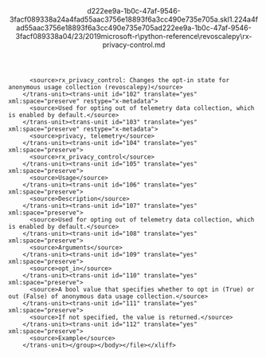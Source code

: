 <?xml version="1.0"?><xliff version="1.2" xmlns="urn:oasis:names:tc:xliff:document:1.2" xmlns:xsi="http://www.w3.org/2001/XMLSchema-instance" xsi:schemaLocation="urn:oasis:names:tc:xliff:document:1.2 xliff-core-1.2-transitional.xsd"><file datatype="xml" original="rx-privacy-control.md" source-language="en-US" target-language="en-US"><header><tool tool-id="mdxliff" tool-name="mdxliff" tool-version="1.0-1931010" tool-company="Microsoft" /><xliffext:skl_file_name xmlns:xliffext="urn:microsoft:content:schema:xliffextensions">d222ee9a-1b0c-47af-9546-3facf089338a24a4fad55aac3756e18893f6a3cc490e735e705a.skl</xliffext:skl_file_name><xliffext:version xmlns:xliffext="urn:microsoft:content:schema:xliffextensions">1.2</xliffext:version><xliffext:ms.openlocfilehash xmlns:xliffext="urn:microsoft:content:schema:xliffextensions">24a4fad55aac3756e18893f6a3cc490e735e705a</xliffext:ms.openlocfilehash><xliffext:ms.sourcegitcommit xmlns:xliffext="urn:microsoft:content:schema:xliffextensions">d222ee9a-1b0c-47af-9546-3facf089338a</xliffext:ms.sourcegitcommit><xliffext:ms.lasthandoff xmlns:xliffext="urn:microsoft:content:schema:xliffextensions">04/23/2019</xliffext:ms.lasthandoff><xliffext:ms.openlocfilepath xmlns:xliffext="urn:microsoft:content:schema:xliffextensions">microsoft-r\python-reference\revoscalepy\rx-privacy-control.md</xliffext:ms.openlocfilepath></header><body><group id="content" extype="content"><trans-unit id="101" translate="yes" xml:space="preserve" restype="x-metadata">
          <source>rx_privacy_control: Changes the opt-in state for anonymous usage collection (revoscalepy)</source>
        </trans-unit><trans-unit id="102" translate="yes" xml:space="preserve" restype="x-metadata">
          <source>Used for opting out of telemetry data collection, which is enabled by default.</source>
        </trans-unit><trans-unit id="103" translate="yes" xml:space="preserve" restype="x-metadata">
          <source>privacy, telemetry</source>
        </trans-unit><trans-unit id="104" translate="yes" xml:space="preserve">
          <source>rx_privacy_control</source>
        </trans-unit><trans-unit id="105" translate="yes" xml:space="preserve">
          <source>Usage</source>
        </trans-unit><trans-unit id="106" translate="yes" xml:space="preserve">
          <source>Description</source>
        </trans-unit><trans-unit id="107" translate="yes" xml:space="preserve">
          <source>Used for opting out of telemetry data collection, which is enabled by default.</source>
        </trans-unit><trans-unit id="108" translate="yes" xml:space="preserve">
          <source>Arguments</source>
        </trans-unit><trans-unit id="109" translate="yes" xml:space="preserve">
          <source>opt_in</source>
        </trans-unit><trans-unit id="110" translate="yes" xml:space="preserve">
          <source>A bool value that specifies whether to opt in (True) or out (False) of anonymous data usage collection.</source>
        </trans-unit><trans-unit id="111" translate="yes" xml:space="preserve">
          <source>If not specified, the value is returned.</source>
        </trans-unit><trans-unit id="112" translate="yes" xml:space="preserve">
          <source>Example</source>
        </trans-unit></group></body></file></xliff>